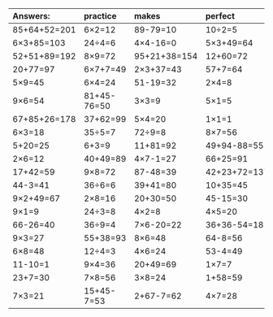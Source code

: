 | Answers: | practice | makes | perfect | ! |
| :--- | :--- | :--- | :--- | :--- |
| 85+64+52=201 | 6×2=12 | 89-79=10 | 10÷2=5 | 2×3=6 | 
| 6×3+85=103 | 24÷4=6 | 4×4-16=0 | 5×3+49=64 | 35+12=47 | 
| 52+51+89=192 | 8×9=72 | 95+21+38=154 | 12+60=72 | 23+72+79=174 | 
| 20+77=97 | 6×7+7=49 | 2×3+37=43 | 57+7=64 | 2×5=10 | 
| 5×9=45 | 6×4=24 | 51-19=32 | 2×4=8 | 27÷9=3 | 
| 9×6=54 | 81+45-76=50 | 3×3=9 | 5×1=5 | 64-31=33 | 
| 67+85+26=178 | 37+62=99 | 5×4=20 | 1×1=1 | 5×5=25 | 
| 6×3=18 | 35÷5=7 | 72÷9=8 | 8×7=56 | 19+88-3=104 | 
| 5+20=25 | 6+3=9 | 11+81=92 | 49+94-88=55 | 25+22=47 | 
| 2×6=12 | 40+49=89 | 4×7-1=27 | 66+25=91 | 50+46+64=160 | 
| 17+42=59 | 9×8=72 | 87-48=39 | 42+23+72=137 | 50+49+45=144 | 
| 44-3=41 | 36÷6=6 | 39+41=80 | 10+35=45 | 4×4=16 | 
| 9×2+49=67 | 2×8=16 | 20+30=50 | 45-15=30 | 29-1=28 | 
| 9×1=9 | 24÷3=8 | 4×2=8 | 4×5=20 | 20÷5=4 | 
| 66-26=40 | 36÷9=4 | 7×6-20=22 | 36+36-54=18 | 3×7=21 | 
| 9×3=27 | 55+38=93 | 8×6=48 | 64-8=56 | 3×9=27 | 
| 6×8=48 | 12÷4=3 | 4×6=24 | 53-4=49 | 28+79-93=14 | 
| 11-10=1 | 9×4=36 | 20+49=69 | 1×7=7 | 5×7=35 | 
| 23+7=30 | 7×8=56 | 3×8=24 | 1+58=59 | 69+7=76 | 
| 7×3=21 | 15+45-7=53 | 2+67-7=62 | 4×7=28 | 38+11=49 | 
